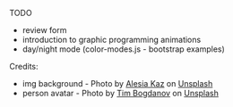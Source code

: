 TODO
- review form
- introduction to graphic programming animations
- day/night mode (color-modes.js - bootstrap examples) 

Credits:
- img background - Photo by <a href="https://unsplash.com/@alesiaskaz?utm_content=creditCopyText&utm_medium=referral&utm_source=unsplash">Alesia Kaz</a> on <a href="https://unsplash.com/photos/turned-off-laptop-computer-on-top-of-brown-wooden-table-VWcPlbHglYc?utm_content=creditCopyText&utm_medium=referral&utm_source=unsplash">Unsplash</a>
- person avatar - Photo by <a href="https://unsplash.com/@timbog80?utm_content=creditCopyText&utm_medium=referral&utm_source=unsplash">Tim Bogdanov</a> on <a href="https://unsplash.com/photos/man-standing-on-top-of-mountain-4uojMEdcwI8?utm_content=creditCopyText&utm_medium=referral&utm_source=unsplash">Unsplash</a>
  